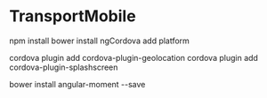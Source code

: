 # TransportMobile
npm install
bower install ngCordova
add platform

cordova plugin add cordova-plugin-geolocation
cordova plugin add cordova-plugin-splashscreen

bower install angular-moment --save
